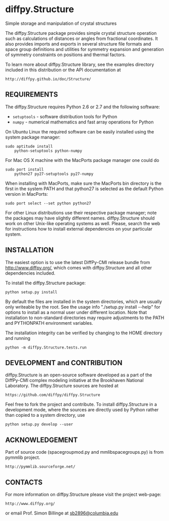 # diffpy.Structure

Simple storage and manipulation of crystal structures

The diffpy.Structure package provides simple crystal structure operation
such as calculations of distances or angles from fractional coordinates.
It also provides imports and exports in several structure file formats
and space group definitions and utilities for symmetry expansion and 
generation of symmetry constraints on positions and thermal factors.

To learn more about diffpy.Structure library, see the examples directory
included in this distribution or the API documentation at

    http://diffpy.github.io/doc/Structure/


## REQUIREMENTS

The diffpy.Structure requires Python 2.6 or 2.7 and the following software:

* `setuptools` - software distribution tools for Python
* `numpy` - numerical mathematics and fast array operations for Python

On Ubuntu Linux the required software can be easily installed using
the system package manager:

```
sudo aptitude install
    python-setuptools python-numpy
```
        
For Mac OS X machine with the MacPorts package manager one could do

```
sudo port install
    python27 py27-setuptools py27-numpy
```

When installing with MacPorts, make sure the MacPorts bin directory is the
first in the system PATH and that python27 is selected as the default
Python version in MacPorts:

```
sudo port select --set python python27
```
    
For other Linux distributions use their respective package manager; note
the packages may have slightly different names. diffpy.Structure should work
on other Unix-like operating systems as well.  Please, search the
web for instructions how to install external dependencies on your particular
system.


## INSTALLATION

The easiest option is to use the latest DiffPy-CMI release bundle from
http://www.diffpy.org/, which comes with diffpy.Structure and all other
dependencies included.

To install the diffpy.Structure package:

```
python setup.py install
```

By default the files are installed in the system directories, which are
usually only writeable by the root.  See the usage info 
"./setup.py install --help" for options to install as a normal user under
different location.  Note that installation to non-standard directories may
require adjustments to the PATH and PYTHONPATH environment variables.

The installation integrity can be verified by changing to
the HOME directory and running

```
python -m diffpy.Structure.tests.run
```

## DEVELOPMENT and CONTRIBUTION

diffpy.Structure is an open-source software developed as a part of the
DiffPy-CMI complex modeling initiative at the Brookhaven National
Laboratory.  The diffpy.Structure sources are hosted at

    https://github.com/diffpy/diffpy.Structure

Feel free to fork the project and contribute.  To install diffpy.Structure
in a development mode, where the sources are directly used by Python
rather than copied to a system directory, use

```
python setup.py develop --user
```

## ACKNOWLEDGEMENT

Part of source code (spacegroupmod.py and mmlibspacegroups.py) is from pymmlib 
project. 

    http://pymmlib.sourceforge.net/

## CONTACTS

For more information on diffpy.Structure please visit the project web-page:

    http://www.diffpy.org/

or email Prof. Simon Billinge at sb2896@columbia.edu

